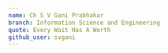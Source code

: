 ```yaml
---
name: Ch S V Gani Prabhakar
branch: Information Science and Engineering
quote: Every Wait Has A Worth
github_user: svgani
---
```

